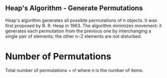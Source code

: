 ## Heap's Algorithm - Generate Permutations

Heap's algorithm generates all possible permutations of n objects. It was first proposed by B. R. Heap in 1963. The algorithm minimizes movement: it generates each permutation from the previous one by interchanging a single pair of elements; the other n−2 elements are not disturbed.

# Number of Permutations

Total number of permutations = n! where n is the number of items.
